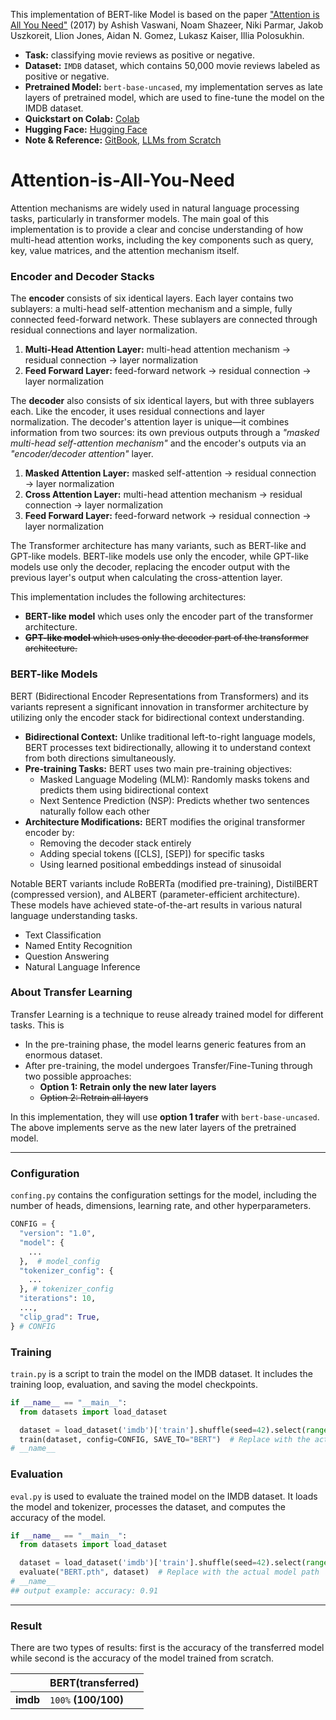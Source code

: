 This implementation of BERT-like Model is based on the paper ["Attention is All You Need"](https://arxiv.org/abs/1706.03762) (2017) by Ashish Vaswani, Noam Shazeer, Niki Parmar, Jakob Uszkoreit, Llion Jones, Aidan N. Gomez, Lukasz Kaiser, Illia Polosukhin.
- **Task:** classifying movie reviews as positive or negative.
- **Dataset:** `IMDB` dataset, which contains 50,000 movie reviews labeled as positive or negative.
- **Pretrained Model:** `bert-base-uncased`, my implementation serves as late layers of pretrained model, which are used to fine-tune the model on the IMDB dataset.
- **Quickstart on Colab:** [Colab](https://colab.research.google.com/drive/1oEwK7Tz-XvABJQ9-ypHznY24vD_uq4h_?usp=sharing)
- **Hugging Face:** [Hugging Face](https://huggingface.co/lif31up/attention-is-all-you-need)
- **Note & Reference:** [GitBook](https://lif31up.gitbook.io/lif31up/natural-language-process/attention-is-all-you-need), [LLMs from Scratch](https://github.com/rasbt/LLMs-from-scratch)

# Attention-is-All-You-Need
Attention mechanisms are widely used in natural language processing tasks, particularly in transformer models.
The main goal of this implementation is to provide a clear and concise understanding of how multi-head attention works, including the key components such as query, key, value matrices, and the attention mechanism itself.

### Encoder and Decoder Stacks

The **encoder** consists of six identical layers. Each layer contains two sublayers: a multi-head self-attention mechanism and a simple, fully connected feed-forward network. These sublayers are connected through residual connections and layer normalization.
1. **Multi-Head Attention Layer:** multi-head attention mechanism → residual connection → layer normalization
2. **Feed Forward Layer:** feed-forward network → residual connection → layer normalization

The **decoder** also consists of six identical layers, but with three sublayers each. Like the encoder, it uses residual connections and layer normalization. The decoder's attention layer is unique—it combines information from two sources: its own previous outputs through a *"masked multi-head self-attention mechanism"* and the encoder's outputs via an *"encoder/decoder attention"* layer.
1. **Masked Attention Layer:** masked self-attention → residual connection → layer normalization
2. **Cross Attention Layer:** multi-head attention mechanism → residual connection → layer normalization
3. **Feed Forward Layer:** feed-forward network → residual connection → layer normalization

The Transformer architecture has many variants, such as BERT-like and GPT-like models. BERT-like models use only the encoder, while GPT-like models use only the decoder, replacing the encoder output with the previous layer's output when calculating the cross-attention layer.

This implementation includes the following architectures:
* **BERT-like model** which uses only the encoder part of the transformer architecture. 
* ~~**GPT-like model** which uses only the decoder part of the transformer architecture.~~

### BERT-like Models

BERT (Bidirectional Encoder Representations from Transformers) and its variants represent a significant innovation in transformer architecture by utilizing only the encoder stack for bidirectional context understanding.

- **Bidirectional Context:** Unlike traditional left-to-right language models, BERT processes text bidirectionally, allowing it to understand context from both directions simultaneously.
- **Pre-training Tasks:** BERT uses two main pre-training objectives:
    - Masked Language Modeling (MLM): Randomly masks tokens and predicts them using bidirectional context
    - Next Sentence Prediction (NSP): Predicts whether two sentences naturally follow each other
- **Architecture Modifications:** BERT modifies the original transformer encoder by:
    - Removing the decoder stack entirely
    - Adding special tokens ([CLS], [SEP]) for specific tasks
    - Using learned positional embeddings instead of sinusoidal

Notable BERT variants include RoBERTa (modified pre-training), DistilBERT (compressed version), and ALBERT (parameter-efficient architecture). These models have achieved state-of-the-art results in various natural language understanding tasks.

- Text Classification
- Named Entity Recognition
- Question Answering
- Natural Language Inference

### About Transfer Learning
Transfer Learning is a technique to reuse already trained model for different tasks. This is

- In the pre-training phase, the model learns generic features from an enormous dataset.
- After pre-training, the model undergoes Transfer/Fine-Tuning through two possible approaches:
  - **Option 1: Retrain only the new later layers**
  - ~~Option 2: Retrain all layers~~

In this implementation, they will use **option 1 trafer** with `bert-base-uncased`. The above implements serve as the new later layers of the pretrained model.

---
### Configuration
`confing.py` contains the configuration settings for the model, including the number of heads, dimensions, learning rate, and other hyperparameters.
```python
CONFIG = {
  "version": "1.0",
  "model": {
    ...
  },  # model_config
  "tokenizer_config": {
    ...
  }, # tokenizer_config
  "iterations": 10,
  ...,
  "clip_grad": True,
} # CONFIG
```
### Training
`train.py` is a script to train the model on the IMDB dataset. It includes the training loop, evaluation, and saving the model checkpoints.
```python
if __name__ == "__main__":
  from datasets import load_dataset

  dataset = load_dataset('imdb')['train'].shuffle(seed=42).select(range(100))
  train(dataset, config=CONFIG, SAVE_TO="BERT")  # Replace with the actual model path
# __name__
```
### Evaluation
`eval.py` is used to evaluate the trained model on the IMDB dataset. It loads the model and tokenizer, processes the dataset, and computes the accuracy of the model.
```python
if __name__ == "__main__":
  from datasets import load_dataset

  dataset = load_dataset('imdb')['train'].shuffle(seed=42).select(range(100))
  evaluate("BERT.pth", dataset)  # Replace with the actual model path
# __name__
## output example: accuracy: 0.91
```
---
### Result
There are two types of results: first is the accuracy of the transferred model while second is the accuracy of the model trained from scratch.

|          | BERT(transferred)   |
|----------|---------------------|
| **imdb** | `100%` **(100/100)** |
